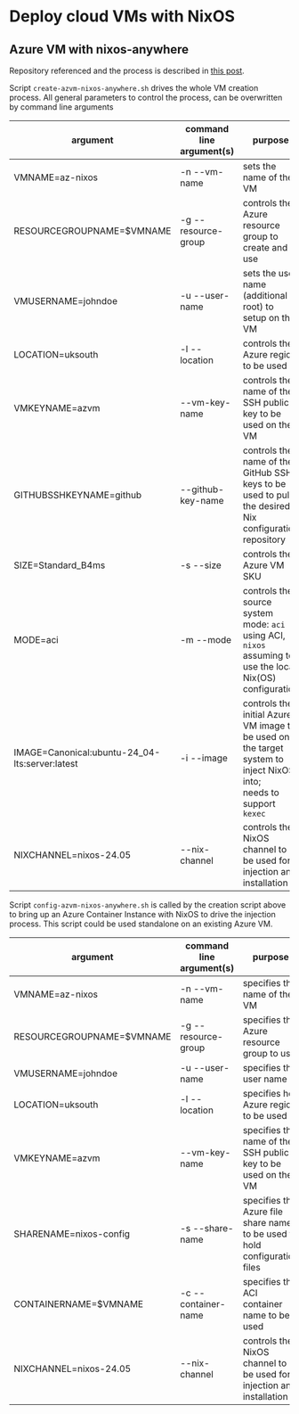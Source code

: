 # Deploy cloud VMs with NixOS

## Azure VM with nixos-anywhere

Repository referenced and the process is described in [this post](https://community.ops.io/kaiwalter/inject-nixos-into-an-azure-vm-with-nixos-anywhere-and-azure-container-intances-4ke6).

Script `create-azvm-nixos-anywhere.sh` drives the whole VM creation process. All general parameters to control the process, can be overwritten by command line arguments

| argument                                       | command line argument(s) | purpose                                                                                                                |
| ---------------------------------------------- | ------------------------ | ---------------------------------------------------------------------------------------------------------------------- |
| VMNAME=az-nixos                                | -n --vm-name             | sets the name of the VM                                                                                                |
| RESOURCEGROUPNAME=$VMNAME                      | -g --resource-group      | controls the Azure resource group to create and use                                                                    |
| VMUSERNAME=johndoe                             | -u --user-name           | sets the user name (additional to root) to setup on the VM                                                             |
| LOCATION=uksouth                               | -l --location            | controls the Azure region to be used                                                                                   |
| VMKEYNAME=azvm                                 | --vm-key-name            | controls the name of the SSH public key to be used on the VM                                                           |
| GITHUBSSHKEYNAME=github                        | --github-key-name        | controls the name of the GitHub SSH keys to be used to pull the desired Nix configuration repository                   |
| SIZE=Standard_B4ms                             | -s --size                | controls the Azure VM SKU                                                                                              |
| MODE=aci                                       | -m --mode                | controls the source system mode: `aci` using ACI, `nixos` assuming to use the local Nix(OS) configuration              |
| IMAGE=Canonical:ubuntu-24_04-lts:server:latest | -i --image               | controls the initial Azure VM image to be used on the target system to inject NixOS into;<BR/>needs to support `kexec` |
| NIXCHANNEL=nixos-24.05                         | --nix-channel            | controls the NixOS channel to be used for injection and installation                                                   |

Script `config-azvm-nixos-anywhere.sh` is called by the creation script above to bring up an Azure Container Instance with NixOS to drive the injection process. This script could be used standalone on an existing Azure VM.

| argument                  | command line argument(s) | purpose                                                                    |
| ------------------------- | ------------------------ | -------------------------------------------------------------------------- |
| VMNAME=az-nixos           | -n --vm-name             | specifies the name of the VM                                               |
| RESOURCEGROUPNAME=$VMNAME | -g --resource-group      | specifies the Azure resource group to use                                  |
| VMUSERNAME=johndoe        | -u --user-name           | specifies the user name                                                    |
| LOCATION=uksouth          | -l --location            | specifies he Azure region to be used                                       |
| VMKEYNAME=azvm            | --vm-key-name            | specifies the name of the SSH public key to be used on the VM              |
| SHARENAME=nixos-config    | -s --share-name          | specifies the Azure file share name to be used to hold configuration files |
| CONTAINERNAME=$VMNAME     | -c --container-name      | specifies the ACI container name to be used                                |
| NIXCHANNEL=nixos-24.05    | --nix-channel            | controls the NixOS channel to be used for injection and installation       |
